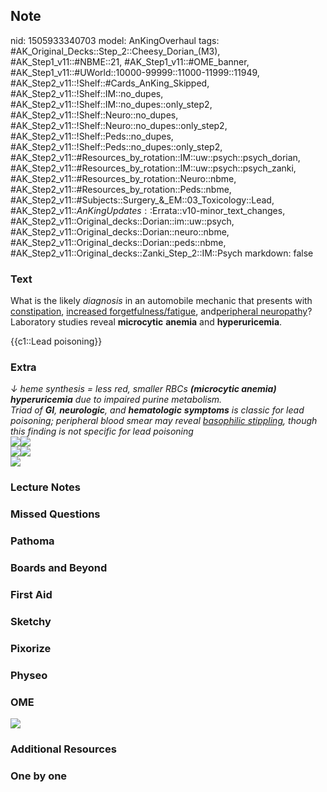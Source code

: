 ## Note
nid: 1505933340703
model: AnKingOverhaul
tags: #AK_Original_Decks::Step_2::Cheesy_Dorian_(M3), #AK_Step1_v11::#NBME::21, #AK_Step1_v11::#OME_banner, #AK_Step1_v11::#UWorld::10000-99999::11000-11999::11949, #AK_Step2_v11::!Shelf::#Cards_AnKing_Skipped, #AK_Step2_v11::!Shelf::IM::no_dupes, #AK_Step2_v11::!Shelf::IM::no_dupes::only_step2, #AK_Step2_v11::!Shelf::Neuro::no_dupes, #AK_Step2_v11::!Shelf::Neuro::no_dupes::only_step2, #AK_Step2_v11::!Shelf::Peds::no_dupes, #AK_Step2_v11::!Shelf::Peds::no_dupes::only_step2, #AK_Step2_v11::#Resources_by_rotation::IM::uw::psych::psych_dorian, #AK_Step2_v11::#Resources_by_rotation::IM::uw::psych::psych_zanki, #AK_Step2_v11::#Resources_by_rotation::Neuro::nbme, #AK_Step2_v11::#Resources_by_rotation::Peds::nbme, #AK_Step2_v11::#Subjects::Surgery_&_EM::03_Toxicology::Lead, #AK_Step2_v11::$AnKingUpdates::$Errata::v10-minor_text_changes, #AK_Step2_v11::Original_decks::Dorian::im::uw::psych, #AK_Step2_v11::Original_decks::Dorian::neuro::nbme, #AK_Step2_v11::Original_decks::Dorian::peds::nbme, #AK_Step2_v11::Original_decks::Zanki_Step_2::IM::Psych
markdown: false

### Text
What is the likely <i>diagnosis</i> in an automobile mechanic that
presents with <u>constipation</u>, <u>increased
forgetfulness/fatigue</u>, and<u>peripheral neuropathy</u>?
Laboratory studies reveal <b>microcytic</b> <b>anemia</b> and
<b>hyperuricemia</b>.
<div>
  <div>
    {{c1::Lead poisoning}}
  </div>
</div>

### Extra
<div>
  <i>↓ heme synthesis = less red, smaller RBCs <b>(microcytic
  anemia)</b></i>
</div>
<div>
  <i><b>hyperuricemia</b> due to impaired purine metabolism.</i>
  <div>
    <div>
      <i>Triad of <b>GI</b>, <b>neurologic</b>, and
      <b>hematologic</b> <b>symptoms</b> is classic for lead
      poisoning; peripheral blood smear may reveal <u>basophilic
      stippling</u>, though this finding is not specific for lead
      poisoning</i>
    </div><i><img src="lead_1606536512074.png" class=
    "resizer"><img src="paste-60687887892872.jpg" class=
    "resizer"></i>
    <div>
      <i><img src="plplpl_1606536512074.png" class=
      "resizer"><img src="paste-6042933086126081.jpg" class=
      "resizer"></i>
    </div>
  </div>
</div>
<div><img src="paste-1805518351892481.jpg" class="resizer"></div>

### Lecture Notes


### Missed Questions


### Pathoma


### Boards and Beyond


### First Aid


### Sketchy


### Pixorize


### Physeo


### OME
<div class="ome-widget">
  <a href="https://onlinemeded.org?ref=anki"><img src=
  "_OME_AnkiFlashcards_General_7.png"></a>
</div>

### Additional Resources


### One by one

